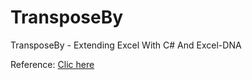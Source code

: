 # TransposeBy
TransposeBy - Extending Excel With C# And Excel-DNA

Reference: [Clic here](https://www.c-sharpcorner.com/article/transposeby-extending-excel-with-c-sharp-and-excel-dna/)

